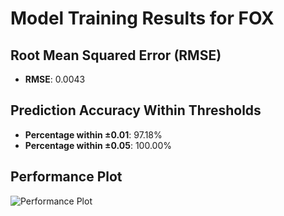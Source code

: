 # Model Training Results for FOX

## Root Mean Squared Error (RMSE)
- **RMSE**: 0.0043

## Prediction Accuracy Within Thresholds
- **Percentage within ±0.01**: 97.18%
- **Percentage within ±0.05**: 100.00%

## Performance Plot
![Performance Plot](../imgs/FOX.png)
